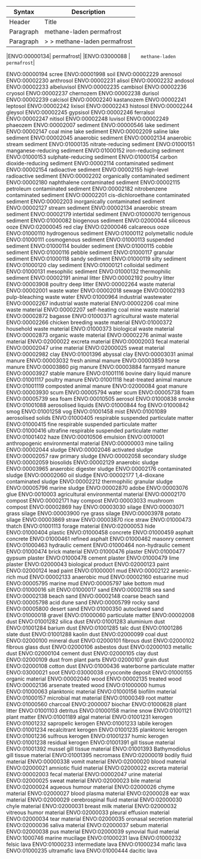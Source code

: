 | Syntax      | Description |
| ----------- | ----------- |
| Header      | Title       |
| Paragraph   |        methane-laden permafrost|
| Paragraph   |>  >                         methane-laden permafrost|



|ENVO:00000134|	permafrost|
|ENVO:03000088	|`    methane-laden permafrost`|


ENVO:00000194	scree
ENVO:00001998	soil
ENVO:00002229	    arenosol
ENVO:00002230	    anthrosol
ENVO:00002231	    alisol
ENVO:00002232	    andosol
ENVO:00002233	    albeluvisol
ENVO:00002235	    cambisol
ENVO:00002236	    cryosol
ENVO:00002237	    chernozem
ENVO:00002238	    durisol
ENVO:00002239	    calcisol
ENVO:00002240	    kastanozem
ENVO:00002241	    leptosol
ENVO:00002242	    lixisol
ENVO:00002243	    histosol
ENVO:00002244	    gleysol
ENVO:00002245	    gypsisol
ENVO:00002246	    ferralsol
ENVO:00002247	    nitisol
ENVO:00002248	    luvisol
ENVO:00002249	    phaeozem
ENVO:00002007	sediment
ENVO:00000546	    lake sediment
ENVO:00002147	        coal mine lake sediment
ENVO:00002209	        saline lake sediment
ENVO:00002045	    anaerobic sediment
ENVO:00002134	        anaerobic stream sediment
ENVO:01000135	        nitrate-reducing sediment
ENVO:01000151	        manganese-reducing sediment
ENVO:01000152	        iron-reducing sediment
ENVO:01000153	        sulphate-reducing sediment
ENVO:01000154	        carbon dioxide-reducing sediment
ENVO:00002114	    contaminated sediment
ENVO:00002154	        radioactive sediment
ENVO:00002155	            high-level radioactive sediment
ENVO:00002202	        organically contaminated sediment
ENVO:00002180	            naphthalene contaminated sediment
ENVO:00002115	                petroleum contaminated sediment
ENVO:00002182	            nitrobenzene contaminated sediment
ENVO:00002201	            cis-dichloroethane contaminated sediment
ENVO:00002203	        inorganically contaminated sediment
ENVO:00002127	    stream sediment
ENVO:00002134	        anaerobic stream sediment
ENVO:00002179	    intertidal sediment
ENVO:01000070	    terrigenous sediment
ENVO:01000082	    biogenous sediment
ENVO:02000044	        siliceous ooze
ENVO:02000045	        red clay
ENVO:02000046	        calcareous ooze
ENVO:01000110	    hydrogenous sediment
ENVO:01000112	        polymetallic nodule
ENVO:01000111	    cosmogenous sediment
ENVO:01000113	    suspended sediment
ENVO:01000114	    boulder sediment
ENVO:01000115	    cobble sediment
ENVO:01000116	    pebble sediment
ENVO:01000117	    granular sediment
ENVO:01000118	    sandy sediment
ENVO:01000119	    silty sediment
ENVO:01000120	    clay sediment
ENVO:01000121	    colloidal sediment
ENVO:01000131	    mesophilic sediment
ENVO:01000132	    thermophilic sediment
ENVO:00002191	animal litter
ENVO:00002192	    poultry litter
ENVO:00003908	        poultry deep litter
ENVO:00002264	waste material
ENVO:00002001	    waste water
ENVO:00002018	        sewage
ENVO:00002193	        pulp-bleaching waste water
ENVO:01000964	        industrial wastewater
ENVO:00002267	    industrial waste material
ENVO:00002206	        coal mine waste material
ENVO:00002207	            self-heating coal mine waste material
ENVO:00002872	    bagasse
ENVO:01000371	    agricultural waste material
ENVO:00002266	        chicken breeding waste material
ENVO:01000372	    household waste material
ENVO:01000373	    biological waste material
ENVO:00002873	        organic waste material
ENVO:00002276	            animal waste material
ENVO:02000022	    excreta material
ENVO:00002003	        fecal material
ENVO:00002047	        urine material
ENVO:02000025	        sweat material
ENVO:00002982	clay
ENVO:01001396	    abyssal clay
ENVO:00003031	animal manure
ENVO:00003032	    fresh animal manure
ENVO:00003859	    horse manure
ENVO:00003860	    pig manure
ENVO:00003884	    farmyard manure
ENVO:00003927	    stable manure
ENVO:01001116	    bovine dairy liquid manure
ENVO:01001117	    poultry manure
ENVO:01001118	    heat-treated animal manure
ENVO:01001119	    composted animal manure
ENVO:02000084	    goat manure
ENVO:00003930	scum
ENVO:00005794	    water scum
ENVO:00005738	foam
ENVO:00005739	    sea foam
ENVO:00010505	aerosol
ENVO:01000838	    smoke
ENVO:01001088	    aerosolised liquids
ENVO:01000844	        fog
ENVO:01000842	            smog
ENVO:01001258	            vog
ENVO:01001458	        mist
ENVO:01001089	    aerosolised solids
ENVO:01000405	        respirable suspended particulate matter
ENVO:01000415	            fine respirable suspended particulate matter
ENVO:01000416	                ultrafine respirable suspended particulate matter
ENVO:01001402	        haze
ENVO:00010506	emulsion
ENVO:0010001	anthropogenic environmental material
ENVO:00000003	    mine tailing
ENVO:00002044	    sludge
ENVO:00002046	        activated sludge
ENVO:00002057	        raw primary sludge
ENVO:00002058	        secondary sludge
ENVO:00002059	        biosolids
ENVO:00002129	        anaerobic sludge
ENVO:00003965	            anaerobic digester sludge
ENVO:00002176	        contaminated sludge
ENVO:00002060	            oil sludge
ENVO:00002177	            1,4-dioxane contaminated sludge
ENVO:00002212	        thermophilic granular sludge
ENVO:00005796	        marine sludge
ENVO:00002870	    adobe
ENVO:00003076	    glue
ENVO:0010003	    agricultural environmental material
ENVO:00002170	        compost
ENVO:00002171	            hay compost
ENVO:00003033	            mushroom compost
ENVO:00002869	        hay
ENVO:00003030	        silage
ENVO:00003071	            grass silage
ENVO:00003900	                rye grass silage
ENVO:00003978	            potato silage
ENVO:00003869	        straw
ENVO:00003870	            rice straw
ENVO:01000473	        thatch
ENVO:01001113	        forage material
ENVO:02000053	        hide
ENVO:01000404	    plastic
ENVO:01000458	    concrete
ENVO:01000459	        asphalt concrete
ENVO:01000461	    refined asphalt
ENVO:01000462	    masonry cement
ENVO:01000463	        hydraulic cement
ENVO:01000464	        non-hydraulic cement
ENVO:01000474	    brick material
ENVO:01000476	    plaster
ENVO:01000477	        gypsum plaster
ENVO:01000478	        cement plaster
ENVO:01000479	        lime plaster
ENVO:02000043	    biological product
ENVO:02000123	    paint
ENVO:02000124	        lead paint
ENVO:01000001	mud
ENVO:00002122	    arsenic-rich mud
ENVO:00002133	    anaerobic mud
ENVO:00002160	    estuarine mud
ENVO:00005795	    marine mud
ENVO:00005797	    lake bottom mud
ENVO:01000016	silt
ENVO:01000017	sand
ENVO:00002118	    sea sand
ENVO:00002138	    beach sand
ENVO:00002148	        coarse beach sand
ENVO:00005798	    acid dune sand
ENVO:00005799	    rocky sand
ENVO:00005800	    desert sand
ENVO:01000350	    autoclaved sand
ENVO:01000018	gravel
ENVO:01000060	particulate matter
ENVO:00002008	    dust
ENVO:01001282	        silica dust
ENVO:01001283	        aluminium dust
ENVO:01001284	        barium dust
ENVO:01001285	        talc dust
ENVO:01001286	        slate dust
ENVO:01001288	        kaolin dust
ENVO:02000099	        coal dust
ENVO:02000100	        mineral dust
ENVO:02000101	        fibrous dust
ENVO:02000102	            fibrous glass dust
ENVO:02000106	            asbestos dust
ENVO:02000103	        metallic dust
ENVO:02000104	        cement dust
ENVO:02000105	        clay dust
ENVO:02000109	        dust from plant parts
ENVO:02000107	            grain dust
ENVO:02000108	            cotton dust
ENVO:01000436	    waterborne particulate matter
ENVO:03000021	    soot
ENVO:03000038	    cryoconite deposit
ENVO:01000155	organic material
ENVO:00002040	    wood
ENVO:00002135	        treated wood
ENVO:00002136	            arsenate treated wood
ENVO:01000000	    humus
ENVO:01000063	    planktonic material
ENVO:01000156	    biofilm material
ENVO:01000157	    microbial mat material
ENVO:01000349	    root matter
ENVO:01000560	    charcoal
ENVO:2000007	        biochar
ENVO:01000628	    plant litter
ENVO:01001103	    detritus
ENVO:01000158	        marine snow
ENVO:01001121	    plant matter
ENVO:01001189	    algal material
ENVO:01001231	    kerogen
ENVO:01001232	        sapropelic kerogen
ENVO:01001233	        labile kerogen
ENVO:01001234	        recalcitrant kerogen
ENVO:01001235	        planktonic kerogen
ENVO:01001236	            sulfrous kerogen
ENVO:01001237	        humic kerogen
ENVO:01001238	        residual kerogen
ENVO:01001391	    gill tissue material
ENVO:01001392	        mussel gill tissue material
ENVO:01001393	            Bathymodiolus gill tissue material
ENVO:01001395	    necromass
ENVO:02000019	    bodily fluid material
ENVO:00000338	        vomit material
ENVO:02000020	        blood material
ENVO:02000021	        amniotic fluid material
ENVO:02000022	        excreta material
ENVO:00002003	            fecal material
ENVO:00002047	            urine material
ENVO:02000025	            sweat material
ENVO:02000023	        bile material
ENVO:02000024	        aqueous humour material
ENVO:02000026	        chyme material
ENVO:02000027	        blood plasma material
ENVO:02000028	        ear wax material
ENVO:02000029	        cerebrospinal fluid material
ENVO:02000030	        chyle material
ENVO:02000031	        breast milk material
ENVO:02000032	        vitreous humor material
ENVO:02000033	        pleural effusion material
ENVO:02000034	        tear material
ENVO:02000035	        oronasal secretion material
ENVO:02000036	        saliva material
ENVO:02000037	        sebum material
ENVO:02000038	        pus material
ENVO:02000039	        synovial fluid material
ENVO:1000746	    marine mucilage
ENVO:01000231	lava
ENVO:01000232	    felsic lava
ENVO:01000233	    intermediate lava
ENVO:01000234	    mafic lava
ENVO:01000235	    ultramafic lava
ENVO:01000444	    dacitic lava
